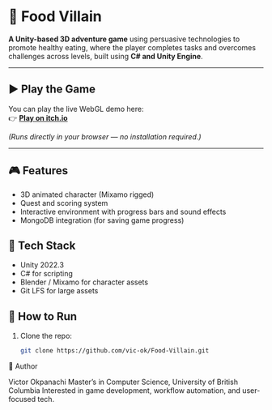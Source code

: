 # 🍔 Food Villain

**A Unity-based 3D adventure game** using persuasive technologies to promote healthy eating, where the player completes tasks and overcomes challenges across levels, built using **C# and Unity Engine**.

---

## ▶️ Play the Game

You can play the live WebGL demo here:  
👉 [**Play on itch.io**](https://vokpanachi.itch.io/food-villain-with-ps-no-4l)

*(Runs directly in your browser — no installation required.)*

---

## 🎮 Features
- 3D animated character (Mixamo rigged)
- Quest and scoring system
- Interactive environment with progress bars and sound effects
- MongoDB integration (for saving game progress)

## 🧰 Tech Stack
- Unity 2022.3
- C# for scripting
- Blender / Mixamo for character assets
- Git LFS for large assets

## 🚀 How to Run
1. Clone the repo:
   ```bash
   git clone https://github.com/vic-ok/Food-Villain.git
   
👤 Author

Victor Okpanachi
Master’s in Computer Science, University of British Columbia
Interested in game development, workflow automation, and user-focused tech.
